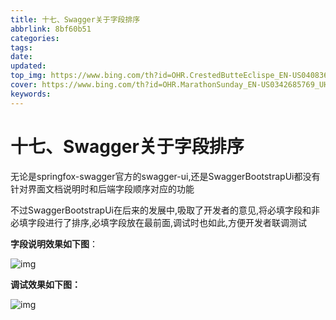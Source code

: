 ```yaml
---
title: 十七、Swagger关于字段排序
abbrlink: 8bf60b51
categories: 
tags: 
date: 
updated: 
top_img: https://www.bing.com/th?id=OHR.CrestedButteEclispe_EN-US0408360129_UHD.jpg
cover: https://www.bing.com/th?id=OHR.MarathonSunday_EN-US0342685769_UHD.jpg
keywords: 
---
```

# 十七、Swagger关于字段排序

无论是springfox-swagger官方的swagger-ui,还是SwaggerBootstrapUi都没有针对界面文档说明时和后端字段顺序对应的功能

不过SwaggerBootstrapUi在后来的发展中,吸取了开发者的意见,将必填字段和非必填字段进行了排序,必填字段放在最前面,调试时也如此,方便开发者联调测试

**字段说明效果如下图**：

![img](https://s3.uuu.ovh/imgs/2022/06/13/29d6a12db6784574.png)

**调试效果如下图：**

![img](https://s3.uuu.ovh/imgs/2022/06/13/9bc1aec9ad45a54e.png)